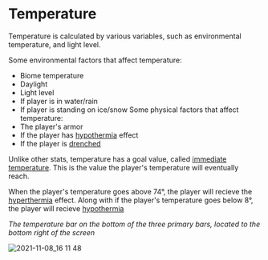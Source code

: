 # Temperature

Temperature is calculated by various variables, such as environmental temperature, and light level.

Some environmental factors that affect temperature:
- Biome temperature
- Daylight
- Light level
- If player is in water/rain
- If player is standing on ice/snow
Some physical factors that affect temperature:
- The player's armor
- If the player has [hypothermia](https://github.com/fishcute/ToughAsClient/blob/main/Tutorial/Status%20Effects/Hypothermia.md) effect
- If the player is [drenched](https://github.com/fishcute/ToughAsClient/blob/main/Tutorial/Status%20Effects/Drenched.md)

Unlike other stats, temperature has a goal value, called [immediate temperature](https://github.com/fishcute/ToughAsClient/blob/main/Tutorial/Stats/Immediate%20Temperature.md). This is the value the player's temperature will eventually reach.

When the player's temperature goes above 74°, the player will recieve the [hyperthermia](https://github.com/fishcute/ToughAsClient/blob/main/Tutorial/Status%20Effects/Hyperthermia.md) effect.
Along with if the player's temperature goes below 8°, the player will recieve [hypothermia](https://github.com/fishcute/ToughAsClient/blob/main/Tutorial/Status%20Effects/Hypothermia.md)

*The temperature bar on the bottom of the three primary bars, located to the bottom right of the screen*

![2021-11-08_16 11 48](https://user-images.githubusercontent.com/47741160/140834521-c6aaf823-b24e-492c-9e2b-28d13a0b01ea.png)

